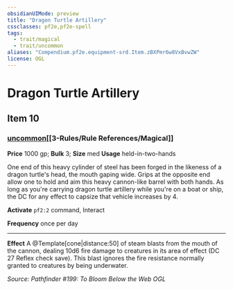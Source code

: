 ```yaml
---
obsidianUIMode: preview
title: "Dragon Turtle Artillery"
cssclasses: pf2e,pf2e-spell
tags:
  - trait/magical
  - trait/uncommon
aliases: "Compendium.pf2e.equipment-srd.Item.zBXPmr6w8VxBvwZW"
license: OGL
---
```

# Dragon Turtle Artillery
## Item 10
### [uncommon](uncommon.md "Uncommon Rarity Trait")[[3-Rules/Rule References/Magical]]


**Price** 1000 gp; 
**Bulk** 3; **Size** med
**Usage** held-in-two-hands

One end of this heavy cylinder of steel has been forged in the likeness of a dragon turtle's head, the mouth gaping wide. Grips at the opposite end allow one to hold and aim this heavy cannon-like barrel with both hands. As long as you're carrying dragon turtle artillery while you're on a boat or ship, the DC for any effect to capsize that vehicle increases by 4.

**Activate** `pf2:2` command, Interact

**Frequency** once per day

* * *

**Effect** A @Template\[cone|distance:50\] of steam blasts from the mouth of the cannon, dealing 10d6 fire damage to creatures in its area of effect (DC 27 Reflex check save). This blast ignores the fire resistance normally granted to creatures by being underwater.

*Source: Pathfinder #199: To Bloom Below the Web*
*OGL*
